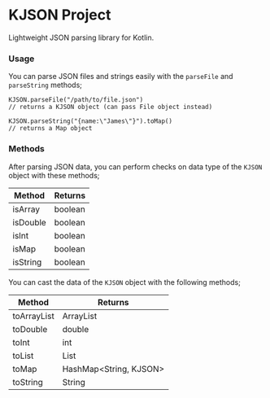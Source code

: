 KJSON Project
=============

Lightweight JSON parsing library for Kotlin.

### Usage

You can parse JSON files and strings easily with the `parseFile` and `parseString` methods;

```
KJSON.parseFile("/path/to/file.json")
// returns a KJSON object (can pass File object instead)

KJSON.parseString("{name:\"James\"}").toMap()
// returns a Map object
```

### Methods

After parsing JSON data, you can perform checks on data type of the `KJSON` object with these methods;

| Method   | Returns |
| -------- | ------- |
| isArray  | boolean |
| isDouble | boolean |
| isInt    | boolean |
| isMap    | boolean |
| isString | boolean |

You can cast the data of the `KJSON` object with the following methods;

| Method      | Returns                |
| ----------- | ---------------------- |
| toArrayList | ArrayList<KJSON>       |
| toDouble    | double                 |
| toInt       | int                    |
| toList      | List<KJSON>            |
| toMap       | HashMap<String, KJSON> |
| toString    | String                 |